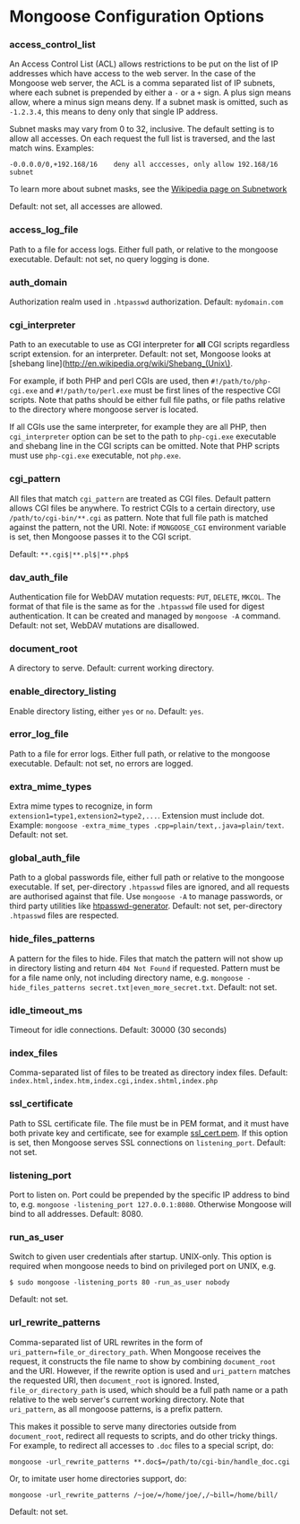 # Mongoose Configuration Options

### access\_control\_list
An Access Control List (ACL) allows restrictions to be put on the list of IP
addresses which have access to the web server. In the case of the Mongoose
web server, the ACL is a comma separated list of IP subnets, where each
subnet is prepended by either a `-` or a `+` sign. A plus sign means allow,
where a minus sign means deny. If a subnet mask is omitted, such as `-1.2.3.4`,
this means to deny only that single IP address.

Subnet masks may vary from 0 to 32, inclusive. The default setting is to allow
all accesses. On each request the full list is traversed, and
the last match wins. Examples:

    -0.0.0.0/0,+192.168/16    deny all acccesses, only allow 192.168/16 subnet

To learn more about subnet masks, see the
[Wikipedia page on Subnetwork](http://en.wikipedia.org/wiki/Subnetwork)

Default: not set, all accesses are allowed.

### access\_log\_file
Path to a file for access logs. Either full path, or relative to the
mongoose executable. Default: not set, no query logging is done.

### auth_domain
Authorization realm used in `.htpasswd` authorization. Default: `mydomain.com`

### cgi_interpreter
Path to an executable to use as CGI interpreter for __all__ CGI scripts
regardless script extension.
for an interpreter. Default: not set, Mongoose looks at
[shebang line](http://en.wikipedia.org/wiki/Shebang_(Unix\).

For example, if both PHP and perl CGIs are used, then
`#!/path/to/php-cgi.exe` and `#!/path/to/perl.exe` must be first lines of the
respective CGI scripts. Note that paths should be either full file paths,
or file paths relative to the directory where mongoose server is located.

If all CGIs use the same interpreter, for example they are all PHP, then
`cgi_interpreter` option can be set to the path to `php-cgi.exe` executable and
shebang line in the CGI scripts can be omitted.
Note that PHP scripts must use `php-cgi.exe` executable, not `php.exe`.

### cgi_pattern
All files that match `cgi_pattern` are treated as CGI files. Default pattern
allows CGI files be anywhere. To restrict CGIs to a certain directory,
use `/path/to/cgi-bin/**.cgi` as pattern. Note that full file path is
matched against the pattern, not the URI. Note: if `MONGOOSE_CGI` environment
variable is set, then Mongoose passes it to the CGI script.

Default: `**.cgi$|**.pl$|**.php$`

### dav\_auth\_file
Authentication file for WebDAV mutation requests: `PUT`, `DELETE`, `MKCOL`.
The format of that file is the same as for the `.htpasswd` file
used for digest authentication. It can be created and managed by
`mongoose -A` command. Default: not set, WebDAV mutations are disallowed.

### document_root
A directory to serve. Default: current working directory.

### enable\_directory\_listing
Enable directory listing, either `yes` or `no`. Default: `yes`.

### error\_log\_file
Path to a file for error logs. Either full path, or relative to the
mongoose executable. Default: not set, no errors are logged.

### extra\_mime\_types
Extra mime types to recognize, in form `extension1=type1,extension2=type2,...`.
Extension must include dot.  Example:
`mongoose -extra_mime_types .cpp=plain/text,.java=plain/text`. Default: not set.


### global\_auth\_file
Path to a global passwords file, either full path or relative to the mongoose
executable. If set, per-directory `.htpasswd` files are ignored,
and all requests are authorised against that file. Use `mongoose -A` to
manage passwords, or third party utilities like
[htpasswd-generator](http://www.askapache.com/online-tools/htpasswd-generator).
Default: not set, per-directory `.htpasswd` files are respected.

### hide\_files\_patterns
A pattern for the files to hide. Files that match the pattern will not
show up in directory listing and return `404 Not Found` if requested. Pattern
must be for a file name only, not including directory name, e.g.
`mongoose -hide_files_patterns secret.txt|even_more_secret.txt`. Default:
not set.

### idle\_timeout\_ms
Timeout for idle connections. Default: 30000 (30 seconds)

### index_files
Comma-separated list of files to be treated as directory index
files. Default: `index.html,index.htm,index.cgi,index.shtml,index.php`

### ssl_certificate
Path to SSL certificate file. The file must be in PEM format,
and it must have both private key and certificate, see for example
[ssl_cert.pem](https://github.com/cesanta/mongoose/blob/master/build/ssl_cert.pem). If this option is set, then Mongoose serves SSL connections on
`listening_port`. Default: not set.

### listening_port
Port to listen on. Port could be prepended by the specific IP address to bind
to, e.g. `mongoose -listening_port 127.0.0.1:8080`. Otherwise Mongoose
will bind to all addresses.  Default: 8080.

### run\_as\_user
Switch to given user credentials after startup. UNIX-only. This option is
required when mongoose needs to bind on privileged port on UNIX, e.g.

    $ sudo mongoose -listening_ports 80 -run_as_user nobody

Default: not set.

### url\_rewrite\_patterns
Comma-separated list of URL rewrites in the form of
`uri_pattern=file_or_directory_path`. When Mongoose receives the request,
it constructs the file name to show by combining `document_root` and the URI.
However, if the rewrite option is used and `uri_pattern` matches the
requested URI, then `document_root` is ignored. Insted,
`file_or_directory_path` is used, which should be a full path name or
a path relative to the web server's current working directory. Note that
`uri_pattern`, as all mongoose patterns, is a prefix pattern.

This makes it possible to serve many directories outside from `document_root`,
redirect all requests to scripts, and do other tricky things. For example,
to redirect all accesses to `.doc` files to a special script, do:

    mongoose -url_rewrite_patterns **.doc$=/path/to/cgi-bin/handle_doc.cgi

Or, to imitate user home directories support, do:

    mongoose -url_rewrite_patterns /~joe/=/home/joe/,/~bill=/home/bill/

Default: not set.
